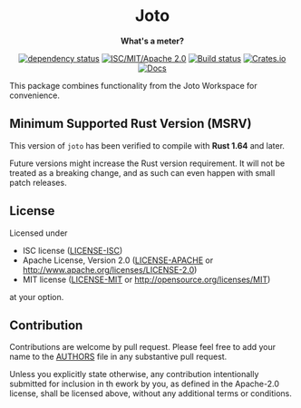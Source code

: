 <div align=center>

# Joto

**What's a meter?**

[![dependency status](https://deps.rs/repo/github/xorgy/joto/status.svg)](https://deps.rs/repo/github/xorgy/joto)
[![ISC/MIT/Apache 2.0](https://img.shields.io/badge/license-ISC%2FMIT%2FApache-blue.svg)](#license)
[![Build status](https://github.com/xorgy/joto/workflows/CI/badge.svg)](https://github.com/xorgy/joto/actions)
[![Crates.io](https://img.shields.io/crates/v/joto.svg)](https://crates.io/crates/joto)
[![Docs](https://docs.rs/joto/badge.svg)](https://docs.rs/joto)

</div>

This package combines functionality from the Joto Workspace for convenience.

## Minimum Supported Rust Version (MSRV)

This version of `joto` has been verified to compile with **Rust 1.64** and later.

Future versions might increase the Rust version requirement.
It will not be treated as a breaking change, and as such can even happen with small patch releases.

## License

Licensed under

- ISC license
   ([LICENSE-ISC](LICENSE-ISC))
- Apache License, Version 2.0
   ([LICENSE-APACHE](LICENSE-APACHE) or <http://www.apache.org/licenses/LICENSE-2.0>)
- MIT license
   ([LICENSE-MIT](LICENSE-MIT) or <http://opensource.org/licenses/MIT>)

at your option.

## Contribution

Contributions are welcome by pull request.
Please feel free to add your name to the [AUTHORS] file in any substantive pull request.

Unless you explicitly state otherwise, any contribution intentionally submitted
for inclusion in th ework by you, as defined in the Apache-2.0 license, shall be
licensed above, without any additional terms or conditions.

[AUTHORS]: ../AUTHORS
